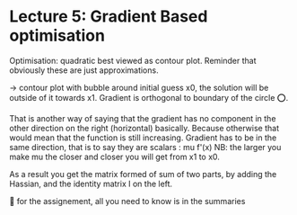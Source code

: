 # Lecture 5: Gradient Based optimisation 

Optimisation: quadratic best viewed as contour plot. 
Reminder that obviously these are just approximations. 

-> contour plot with bubble around initial guess x0, the solution will be outside of it towards x1. 
Gradient is orthogonal to boundary of the circle ⭕️. 

That is another way of saying that the gradient has no component in the other direction on the right (horizontal) basically. Because otherwise that would mean that the function is still increasing.
Gradient has to be in the same direction, that is to say they are scalars : mu f'(x) 
NB: the larger you make mu the closer and closer you will get from x1 to x0. 

As a result you get the matrix formed of sum of two parts, by adding the Hassian, and the identity matrix I on the left. 


🚨 for the assignement, all you need to know is in the summaries




